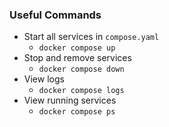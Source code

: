 ### Useful Commands
* Start all services in `compose.yaml`
	* `docker compose up`
* Stop and remove services 
	* `docker compose down`
* View logs
	* `docker compose logs`
* View running services
	* `docker compose ps`